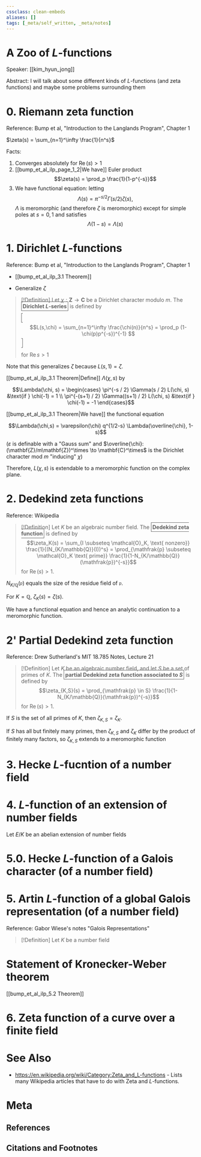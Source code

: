 ```yaml
---
cssclass: clean-embeds
aliases: []
tags: [_meta/self_written, _meta/notes]
---
```

# A Zoo of $L$-functions

Speaker: [[kim_hyun_jong]]

Abstract: I will talk about some different kinds of $L$-functions (and zeta functions) and maybe some problems surrounding them


# 0. Riemann zeta function

Reference: Bump et al, "Introduction to the Langlands Program", Chapter 1

$\zeta(s) = \sum_{n=1}^\infty \frac{1}{n^s}$

Facts:
1. Converges absolutely for $\operatorname{Re}(s) > 1$
2. [[bump_et_al_ilp_page_1_2|We have]] Euler product $$\zeta(s) = \prod_p \frac{1}{1-p^{-s}}$$
3. We have functional equation: letting
$$\Lambda(s) = \pi^{-s/2} \Gamma(s/2) \zeta(s),$$
$\Lambda$ is meromorphic (and therefore $\zeta$ is meromorphic) except for simple poles at $s = 0, 1$ and satisfies 
$$\Lambda(1-s) = \Lambda(s)$$

# 1. Dirichlet $L$-functions

Reference: Bump et al, "Introduction to the Langlands Program", Chapter 1
- [[bump_et_al_ilp_3.1 Theorem]]

- Generalize $\zeta$

> [!Definition]
> Let $\chi: \mathbf{Z} \to \mathbf{C}$ be a Dirichlet character modulo $m$. The <b style="border-width:1px;border-style:solid;padding:3px" definition="">Dirichlet $L$-series</b> is defined by
>
> <span style="border-width:1px;border-style:solid;padding:3px" notation="">$$L(s,\chi) = \sum_{n=1}^\infty \frac{\chi(n)}{n^s} = \prod_p (1-\chi(p)p^{-s})^{-1} $$</span>
>
> for $\operatorname{Re} s > 1$

Note that this generalizes $\zeta$ because $L(s,1) = \zeta$.

[[bump_et_al_ilp_3.1 Theorem|Define]] $\Lambda(\chi,s)$ by

$$\Lambda(\chi, s) = \begin{cases} \pi^{-s / 2} \Gamma(s / 2) L(\chi, s) &\text{if } \chi(-1) = 1 \\ \pi^{-(s+1) / 2} \Gamma((s+1) / 2) L(\chi, s) &\text{if } \chi(-1) = -1 \end{cases}$$

[[bump_et_al_ilp_3.1 Theorem|We have]] the functional equation

$$\Lambda(\chi,s) = \varepsilon(\chi) q^{1/2-s} \Lambda(\overline{\chi}, 1-s)$$

($\varepsilon$ is definable with a "Gauss sum" and $\overline{\chi}: (\mathbf{Z}/m\mathbf{Z})^\times \to \mathbf{C}^\times$ is the Dirichlet character mod $m$ "inducing" $\chi$)

Therefore, $L(\chi,s)$ is extendable to a meromorphic function on the complex plane.

# 2. Dedekind zeta functions

Reference: Wikipedia

> [!Definition]
> Let $K$ be an algebraic number field. The <b style="border-width:1px;border-style:solid;padding:3px" definition="">Dedekind zeta function</b> is defined by
> $$\zeta_K(s) = \sum_{I \subseteq \mathcal{O}_K, \text{ nonzero}} \frac{1}{(N_{K/\mathbb{Q}}(I))^s} = \prod_{\mathfrak{p} \subseteq \mathcal{O}_K \text{ prime}} \frac{1}{1-N_{K/\mathbb{Q}}(\mathfrak{p})^{-s}}$$
> for $\operatorname{Re}(s) > 1$.

$N_{K/\mathbb{Q}}(\mathfrak{p})$ equals the size of the residue field of $\mathfrak{p}$.

For $K = \mathbb{Q}$, $\zeta_K(s) = \zeta(s)$.

We have a functional equation and hence an analytic continuation to a meromorphic function.

# 2' Partial Dedekind zeta function

Reference: Drew Sutherland's MIT 18.785 Notes, Lecture 21

> [!Definition]
> Let $K$ be an algebraic number field, and let $S$ be a set of primes of $K$. The <b style="border-width:1px;border-style:solid;padding:3px" definition="">partial Dedekind zeta function associated to $S$</b> is defined by
> $$\zeta_{K,S}(s) = \prod_{\mathfrak{p} \in S} \frac{1}{1-N_{K/\mathbb{Q}}(\mathfrak{p})^{-s}}$$
> for $\operatorname{Re}(s) > 1$.

If $S$ is the set of all primes of $K$, then $\zeta_{K,S} = \zeta_{K}$. 

If $S$ has all but finitely many primes, then $\zeta_{K,S}$ and $\zeta_{K}$ differ by the product of finitely many factors, so $\zeta_{K,S}$ extends to a meromorphic function



# 3. Hecke $L$-fucntion of a number field


# 4. $L$-function of an extension of number fields

Let $E/K$ be an abelian extension of number fields


# 5.0. Hecke $L$-function of a Galois character (of a number field)



# 5. Artin $L$-function of a global Galois representation (of a number field)

Reference: Gabor Wiese's notes "Galois Representations"

> [!Definition]
> Let $K$ be a number field


# Statement of Kronecker-Weber theorem

[[bump_et_al_ilp_5.2 Theorem]]

# 6. Zeta function of a curve over a finite field



# See Also
- https://en.wikipedia.org/wiki/Category:Zeta_and_L-functions - Lists many Wikipedia articles that have to do with Zeta and $L$-functions.

# Meta
## References

## Citations and Footnotes